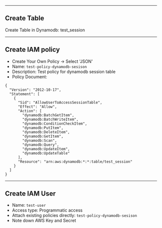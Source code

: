 ------------
Create Table
------------
Create Table in Dynamodb: test_session



-----------------
Create IAM policy
-----------------
* Create Your Own Policy -> Select 'JSON'
* Name: `test-policy-dynamodb-sesison`
* Description: Test policy for dynamodb session table
* Policy Document:
```
{
  "Version": "2012-10-17",
  "Statement": [
    {
      "Sid": "AllowUserToAccessSessionTable",
      "Effect": "Allow",
      "Action": [
        "dynamodb:BatchGetItem",
        "dynamodb:BatchWriteItem",
        "dynamodb:ConditionCheckItem",
        "dynamodb:PutItem",
        "dynamodb:DeleteItem",
        "dynamodb:GetItem",
        "dynamodb:Scan",
        "dynamodb:Query",
        "dynamodb:UpdateItem",
        "dynamodb:UpdateTable"
      ],
      "Resource": "arn:aws:dynamodb:*:*:table/test_session"
    }
  ]
}
```



---------------
Create IAM User
---------------
* Name: `test-user`
* Access type: Programmatic access
* Attach existing policies directly: `test-policy-dynamodb-sesison`
* Note down AWS Key and Secret

